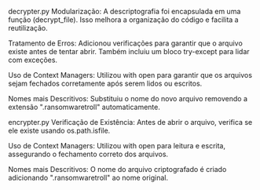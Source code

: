 decrypter.py
Modularização: A descriptografia foi encapsulada em uma função (decrypt_file). Isso melhora a organização do código e facilita a reutilização.

Tratamento de Erros: Adicionou verificações para garantir que o arquivo existe antes de tentar abrir. Também incluiu um bloco try-except para lidar com exceções.

Uso de Context Managers: Utilizou with open para garantir que os arquivos sejam fechados corretamente após serem lidos ou escritos.

Nomes mais Descritivos: Substituiu o nome do novo arquivo removendo a extensão ".ransomwaretroll" automaticamente.

encrypter.py
Verificação de Existência: Antes de abrir o arquivo, verifica se ele existe usando os.path.isfile.

Uso de Context Managers: Utilizou with open para leitura e escrita, assegurando o fechamento correto dos arquivos.

Nomes mais Descritivos: O nome do arquivo criptografado é criado adicionando ".ransomwaretroll" ao nome original.
